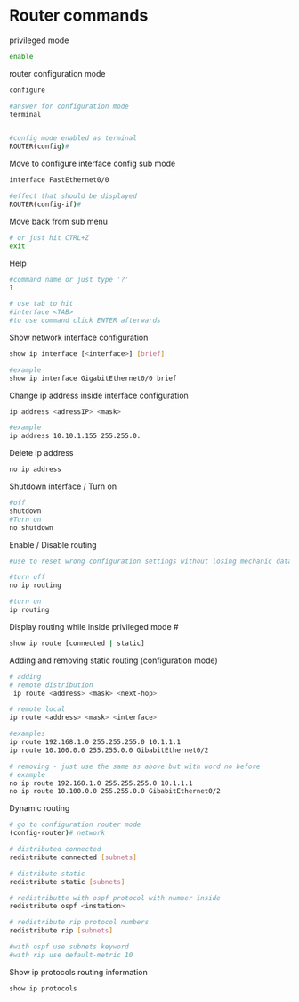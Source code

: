 # Router commands


privileged mode
```bash
enable
```

router configuration mode
```bash
configure

#answer for configuration mode
terminal


#config mode enabled as terminal
ROUTER(config)#
```

Move to configure interface config sub mode
```bash
interface FastEthernet0/0

#effect that should be displayed
ROUTER(config-if)#
```

Move back from sub menu
```bash
# or just hit CTRL+Z
exit
```

Help 
```bash
#command name or just type '?'
?

# use tab to hit
#interface <TAB>
#to use command click ENTER afterwards
```
Show network interface configuration
```bash
show ip interface [<interface>] [brief]

#example
show ip interface GigabitEthernet0/0 brief 
```

Change ip address inside interface configuration
```bash
ip address <adressIP> <mask>

#example
ip address 10.10.1.155 255.255.0.
```

Delete ip address
```bash
no ip address
```

Shutdown interface / Turn on
```bash
#off
shutdown
#Turn on
no shutdown
```

Enable / Disable routing 
```bash
#use to reset wrong configuration settings without losing mechanic data

#turn off
no ip routing

#turn on
ip routing
```

Display routing while inside privileged mode #
```bash
show ip route [connected | static] 
```

Adding and removing static routing
(configuration mode)
```bash
# adding
# remote distribution
 ip route <address> <mask> <next-hop>

# remote local
ip route <address> <mask> <interface>

#examples
ip route 192.168.1.0 255.255.255.0 10.1.1.1
ip route 10.100.0.0 255.255.0.0 GibabitEthernet0/2

# removing - just use the same as above but with word no before
# example
no ip route 192.168.1.0 255.255.255.0 10.1.1.1
no ip route 10.100.0.0 255.255.0.0 GibabitEthernet0/2
```
Dynamic routing
```bash
# go to configuration router mode
(config-router)# network 

# distributed connected
redistribute connected [subnets] 

# distribute static
redistribute static [subnets]

# redistributte with ospf protocol with number inside
redistribute ospf <instation>

# redistribute rip protocol numbers
redistribute rip [subnets]

#with ospf use subnets keyword
#with rip use default-metric 10
```


Show ip protocols routing information 
```bash
show ip protocols
```

